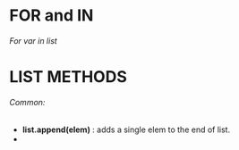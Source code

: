 # FOR and IN
###### For var in list

# LIST METHODS
###### Common:

- **list.append(elem)** : adds a single elem to the end of list.
- 
